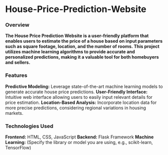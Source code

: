 # House-Price-Prediction-Website

### Overview

**The House Price Prediction Website is a user-friendly platform that enables users to estimate the price of a house based on input parameters such as square footage, location, and the number of rooms. This project utilizes machine learning algorithms to provide accurate and personalized predictions, making it a valuable tool for both homebuyers and sellers.**

### Features

**Predictive Modeling:** Leverage state-of-the-art machine learning models to generate accurate house price predictions.
**User-Friendly Interface:** Intuitive web interface allowing users to easily input relevant details for price estimation.
**Location-Based Analysis:** Incorporate location data for more precise predictions, considering regional variations in housing markets.

### Technologies Used

**Frontend:** HTML, CSS, JavaScript
**Backend:** Flask Framework
**Machine Learning:** (Specify the library or model you are using, e.g., scikit-learn, TensorFlow)
